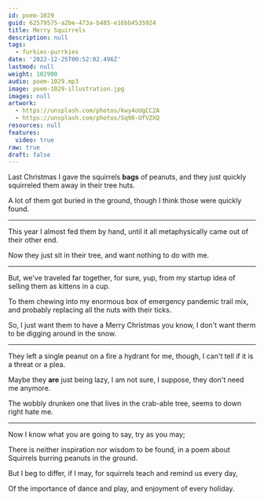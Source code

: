 ```yaml
---
id: poem-1029
guid: 62579575-a2be-473a-b485-e16bb4535924
title: Merry Squirrels
description: null
tags:
  - furkies-purrkies
date: '2022-12-25T00:52:02.496Z'
lastmod: null
weight: 102900
audio: poem-1029.mp3
image: poem-1029-illustration.jpg
images: null
artwork:
  - https://unsplash.com/photos/kwy4oUgCC2A
  - https://unsplash.com/photos/Sq90-UfVZXQ
resources: null
features:
  video: true
raw: true
draft: false
---
```


Last Christmas I gave the squirrels __bags__ of peanuts,
and they just quickly squirreled them away in their tree huts.

A lot of them got buried in the ground,
though I think those were quickly found.

---

This year I almost fed them by hand,
until it all metaphysically came out of their other end.

Now they just sit in their tree,
and want nothing to do with me.

---

But, we've traveled far together, for sure, yup,
from my startup idea of selling them as kittens in a cup.

To them chewing into my enormous box of emergency pandemic trail mix,
and probably replacing all the nuts with their ticks.

So, I just want them to have a Merry Christmas you know,
I don't want therm to be digging around in the snow.

---

They left a single peanut on a fire a hydrant for me,
though, I can't tell if it is a threat or a plea.

Maybe they __are__ just being lazy, I am not sure,
I suppose, they don't need me anymore.

The wobbly drunken one that lives in the crab-able tree,
seems to down right hate me.

---

Now I know what you are going to say,
try as you may;

There is neither inspiration nor wisdom to be found,
in a poem about Squirrels burring peanuts in the ground.

But I beg to differ, if I may,
for squirrels teach and remind us every day,

Of the importance of dance and play,
and enjoyment of every holiday.
